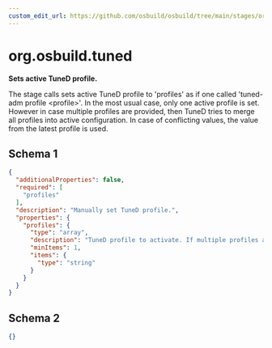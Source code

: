 ```yaml
---
custom_edit_url: https://github.com/osbuild/osbuild/tree/main/stages/org.osbuild.tuned.meta.json
---
```

# org.osbuild.tuned
<!--
[//]: # ( DO NOT MODIFY THIS FILE! )
[//]: # ( This content is generated by `scripts/pull_osbuild_modules.py` )
[//]: # ( Rather change the source of this: https://github.com/osbuild/osbuild/tree/main/stages/org.osbuild.tuned.meta.json )
-->

**Sets active TuneD profile.**

The stage calls sets active TuneD profile to 'profiles' as if one called
'tuned-adm profile \<profile\>'. In the most usual case, only one active profile
is set. However in case multiple profiles are provided, then TuneD tries to
merge all profiles into active configuration. In case of conflicting values,
the value from the latest profile is used.

## Schema 1

```json
{
  "additionalProperties": false,
  "required": [
    "profiles"
  ],
  "description": "Manually set TuneD profile.",
  "properties": {
    "profiles": {
      "type": "array",
      "description": "TuneD profile to activate. If multiple profiles are provided, TuneD will try to merge them.",
      "minItems": 1,
      "items": {
        "type": "string"
      }
    }
  }
}
```

## Schema 2

```json
{}
```
